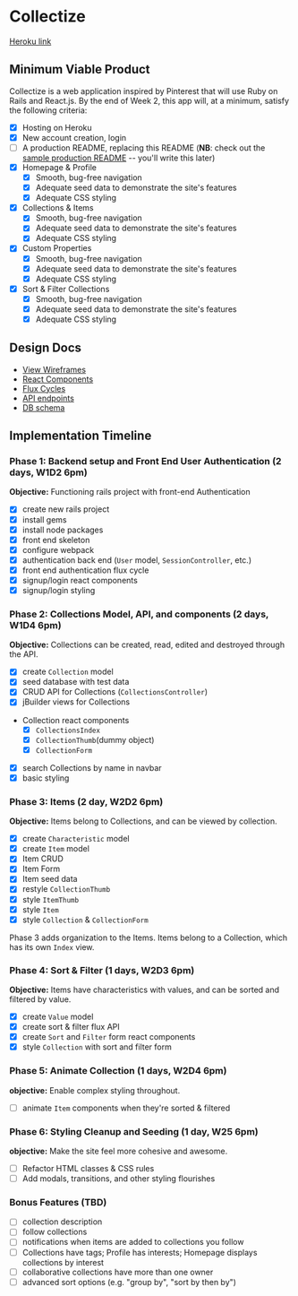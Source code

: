 # Collectize

[Heroku link][heroku]

[heroku]: https://collectize.herokuapp.com/

## Minimum Viable Product

Collectize is a web application inspired by Pinterest that will use Ruby on Rails and React.js.  By the end of Week 2, this app will, at a minimum, satisfy the following criteria:

- [x] Hosting on Heroku
- [x] New account creation, login
- [ ] A production README, replacing this README (**NB**: check out the [sample production README](docs/production_readme.md) -- you'll write this later)
- [x] Homepage & Profile
  - [x] Smooth, bug-free navigation
  - [x] Adequate seed data to demonstrate the site's features
  - [x] Adequate CSS styling
- [x] Collections & Items
  - [x] Smooth, bug-free navigation
  - [x] Adequate seed data to demonstrate the site's features
  - [x] Adequate CSS styling
- [x] Custom Properties
  - [x] Smooth, bug-free navigation
  - [x] Adequate seed data to demonstrate the site's features
  - [x] Adequate CSS styling
- [x] Sort & Filter Collections
  - [x] Smooth, bug-free navigation
  - [x] Adequate seed data to demonstrate the site's features
  - [x] Adequate CSS styling

## Design Docs
* [View Wireframes][views]
* [React Components][components]
* [Flux Cycles][flux-cycles]
* [API endpoints][api-endpoints]
* [DB schema][schema]

[views]: docs/views.md
[components]: docs/components.md
[flux-cycles]: docs/flux-cycles.md
[api-endpoints]: docs/api-endpoints.md
[schema]: docs/schema.md

## Implementation Timeline

### Phase 1: Backend setup and Front End User Authentication (2 days, W1D2 6pm)

**Objective:** Functioning rails project with front-end Authentication

- [x] create new rails project
- [x] install gems
- [x] install node packages
- [x] front end skeleton
- [x] configure webpack
- [x] authentication back end (`User` model, `SessionController`, etc.)
- [x] front end authentication flux cycle
- [x] signup/login react components
- [x] signup/login styling

### Phase 2: Collections Model, API, and components (2 days, W1D4 6pm)

**Objective:** Collections can be created, read, edited and destroyed through the API.

- [x] create `Collection` model
- [x] seed database with test data
- [x] CRUD API for Collections (`CollectionsController`)
- [x] jBuilder views for Collections
- Collection react components
  - [x] `CollectionsIndex`
  - [x] `CollectionThumb`(dummy object)
  - [x] `CollectionForm`
- [x] search Collections by name in navbar
- [x] basic styling

### Phase 3: Items (2 day, W2D2 6pm)

**Objective:** Items belong to Collections, and can be viewed by collection.

- [x] create `Characteristic` model
- [x] create `Item` model
- [x] Item CRUD
- [x] Item Form
- [x] Item seed data
- [x] restyle `CollectionThumb`
- [x] style `ItemThumb`
- [x] style `Item`
- [x] style `Collection` & `CollectionForm`

Phase 3 adds organization to the Items. Items belong to a Collection,
which has its own `Index` view.

### Phase 4: Sort & Filter (1 days, W2D3 6pm)

**Objective:** Items have characteristics with values, and can be sorted and filtered by value.

- [x] create `Value` model
- [x] create sort & filter flux API
- [x] create `Sort` and `Filter` form react components
- [x] style `Collection` with sort and filter form

### Phase 5: Animate Collection (1 days, W2D4 6pm)

**objective:** Enable complex styling throughout.

- [ ] animate `Item` components when they're sorted & filtered

### Phase 6: Styling Cleanup and Seeding (1 day, W25 6pm)

**objective:** Make the site feel more cohesive and awesome.

- [ ] Refactor HTML classes & CSS rules
- [ ] Add modals, transitions, and other styling flourishes

### Bonus Features (TBD)
- [ ] collection description
- [ ] follow collections
- [ ] notifications when items are added to collections you follow
- [ ] Collections have tags; Profile has interests; Homepage displays collections by interest
- [ ] collaborative collections have more than one owner
- [ ] advanced sort options (e.g. "group by", "sort by then by")

[phase-one]: docs/phases/phase1.md
[phase-two]: docs/phases/phase2.md
[phase-three]: docs/phases/phase3.md
[phase-four]: docs/phases/phase4.md
[phase-five]: docs/phases/phase5.md

